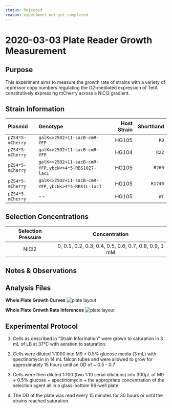 ```yaml
---
status: Rejected
reason: experiment not yet completed
---
```


# 2020-03-03 Plate Reader Growth Measurement

## Purpose
This experiment aims to measure the growth rate of strains with a variety of
repressor copy numbers regulating the O2-mediated expression of TetA
constitutively expressing mCherry across a NiCl2 gradient.


## Strain Information

| Plasmid | Genotype | Host Strain | Shorthand |
| :------ | :------- | ----------: | --------: |
| `pZS4*5-mCherry`| `galK<>25O2+11-sacB-cmR-YFP` |  HG105 |`R0` |
| `pZS4*5-mCherry`| `galK<>25O2+11-sacB-cmR-YFP` |  HG104 |`R22` |
| `pZS4*5-mCherry`| `galK<>25O2+11-sacB-cmR-YFP`, `ybcN<>4*5-RBS1027-lacI` |  HG105 |`R260` |
| `pZS4*5-mCherry`| `galK<>25O2+11-sacB-cmR-YFP`, `ybcN<>4*5-RBS1L-lacI` |  HG105 |`R1740` |
| `pZS4*5-mCherry`| -- |  HG105 |`WT` |


## Selection Concentrations
| Selection Pressure | Concentration |
| :--: | :--: |
|NiCl2 | 0, 0.1, 0.2, 0.3, 0.4, 0.5, 0.6, 0.7, 0.8, 0.9, 1 mM |

## Notes & Observations


## Analysis Files

**Whole Plate Growth Curves**
![plate layout](output/growth_plate_summary.png)

**Whole Plate Growth Rate Inferences**
![plate layout](output/growth_rate_summary.png)

## Experimental Protocol

1. Cells as described in "Strain Information" were grown to saturation in 3 mL
of LB at 37°C with aeration to saturation. 

2. Cells were diluted 1:1000 into M9 + 0.5% glucose media (3 mL) with spectinomycin in
   14 mL falcon tubes and were allowed to grow for approximately 15 hours until
   an OD of ~ 0.5 - 0.7 

3. Cells were then diluted 1:100 (two 1:10 serial dilutions) into 300µL of 
    M9 + 0.5% glucose + spectinomycin + the appropriate concentration of the
    selection agent all in a glass-bottom 96-well plate. 

4. The OD of the plate was read every 15 minutes for 30 hours or until the
   strains reached saturation.